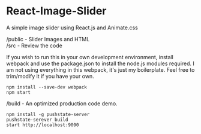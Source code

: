 # React-Image-Slider
A simple image slider using React.js and Animate.css  
  
/public - Slider Images and HTML  
/src - Review the code  
  
If you wish to run this in your own development environment, install webpack and use the package.json to install the node.js modules required.  I am not using everything in this webpack, it's just my boilerplate. Feel free to trim/modify it if you have your own.  
  
```  
npm install --save-dev webpack  
npm start  
```    
  
/build - An optimized production code demo.  
  
```    
npm install -g pushstate-server  
pushstate-serever build  
start http://localhost:9000  
```   